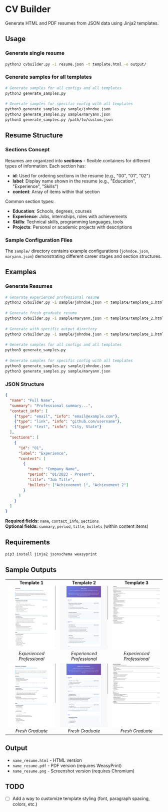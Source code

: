 # CV Builder

Generate HTML and PDF resumes from JSON data using Jinja2 templates.

## Usage

### Generate single resume
```bash
python3 cvbuilder.py -i resume.json -t template.html -o output/
```

### Generate samples for all templates
```bash
# Generate samples for all configs and all templates
python3 generate_samples.py

# Generate samples for specific config with all templates
python3 generate_samples.py sample/johndoe.json
python3 generate_samples.py sample/maryann.json
python3 generate_samples.py /path/to/custom.json
```

## Resume Structure

### Sections Concept
Resumes are organized into **sections** - flexible containers for different types of information. Each section has:
- **id**: Used for ordering sections in the resume (e.g., "00", "01", "02")
- **label**: Display name shown in the resume (e.g., "Education", "Experience", "Skills")
- **content**: Array of items within that section

Common section types:
- **Education**: Schools, degrees, courses
- **Experience**: Jobs, internships, roles with achievements
- **Skills**: Technical skills, programming languages, tools
- **Projects**: Personal or academic projects with descriptions

### Sample Configuration Files

The `sample/` directory contains example configurations (`johndoe.json`, `maryann.json`) demonstrating different career stages and section structures.

## Examples

### Generate Resumes

```bash
# Generate experienced professional resume
python3 cvbuilder.py -i sample/johndoe.json -t template/template_1.html

# Generate fresh graduate resume
python3 cvbuilder.py -i sample/maryann.json -t template/template_2.html

# Generate with specific output directory
python3 cvbuilder.py -i sample/johndoe.json -t template/template_1.html -o ./output

# Generate samples for all configs and all templates  
python3 generate_samples.py

# Generate samples for specific config with all templates
python3 generate_samples.py sample/johndoe.json
python3 generate_samples.py sample/maryann.json
```

### JSON Structure
```json
{
  "name": "Full Name",
  "summary": "Professional summary...",
  "contact_info": [
    {"type": "email", "info": "email@example.com"},
    {"type": "link", "info": "github.com/username"},
    {"type": "text", "info": "City, State"}
  ],
  "sections": [
    {
      "id": "01",
      "label": "Experience",
      "content": [
        {
          "name": "Company Name",
          "period": "01/2023 - Present",
          "title": "Job Title",
          "bullets": ["Achievement 1", "Achievement 2"]
        }
      ]
    }
  ]
}
```

**Required fields:** `name`, `contact_info`, `sections`  
**Optional fields:** `summary`, `period`, `title`, `bullets` (within content items)

## Requirements

```bash
pip3 install jinja2 jsonschema weasyprint
```

## Sample Outputs

<table>
<tr>
<td align="center">
<b>Template 1</b><br/>
<img src="sample/output/johndoe_template_1_resume.png" width="300" alt="John Doe Resume - Template 1"/><br/>
<i>Experienced Professional</i>
</td>
<td align="center">
<b>Template 2</b><br/>
<img src="sample/output/johndoe_template_2_resume.png" width="300" alt="John Doe Resume - Template 2"/><br/>
<i>Experienced Professional</i>
</td>
<td align="center">
<b>Template 3</b><br/>
<img src="sample/output/johndoe_template_3_resume.png" width="300" alt="John Doe Resume - Template 3"/><br/>
<i>Experienced Professional</i>
</td>
</tr>
<tr>
<td align="center">
<img src="sample/output/maryann_template_1_resume.png" width="300" alt="Mary Ann Resume - Template 1"/><br/>
<i>Fresh Graduate</i>
</td>
<td align="center">
<img src="sample/output/maryann_template_2_resume.png" width="300" alt="Mary Ann Resume - Template 2"/><br/>
<i>Fresh Graduate</i>
</td>
<td align="center">
<img src="sample/output/maryann_template_3_resume.png" width="300" alt="Mary Ann Resume - Template 3"/><br/>
<i>Fresh Graduate</i>
</td>
</tr>
</table>

## Output

- `name_resume.html` - HTML version
- `name_resume.pdf` - PDF version (requires WeasyPrint)
- `name_resume.png` - Screenshot version (requires Chromium)

## TODO

- [ ] Add a way to customize template styling (font, paragraph spacing, colors, etc.)